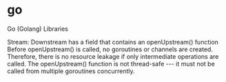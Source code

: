 # go
Go (Golang) Libraries

Stream:
Downstream has a field that contains an openUpstream() function
Before openUpstream() is called, no goroutines or channels are created.
Therefore, there is no resource leakage if only intermediate operations are called.
The openUpstream() function is not thread-safe --- it must not be called from multiple goroutines concurrently.
